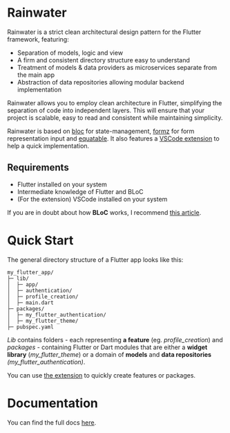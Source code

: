 # Rainwater

Rainwater is a strict clean architectural design pattern for the Flutter framework, featuring:

- Separation of models, logic and view
- A firm and consistent directory structure easy to understand
- Treatment of models &amp; data providers as microservices separate from the main app
- Abstraction of data repositories allowing modular backend implementation

Rainwater allows you to employ clean architecture in Flutter, simplifying the separation of code into independent layers. This will ensure that your project is scalable, easy to read and consistent while maintaining simplicity.

Rainwater is based on [bloc](https://pub.dev/packages/flutter_bloc) for state-management, [formz](https://pub.dev/packages/formz) for form representation input and [equatable](https://pub.dev/packages/equatable). It also features a [VSCode extension](https://github.com/nathanielxd/rainwater/master/extensions/vscode) to help a quick implementation.

## Requirements

- Flutter installed on your system
- Intermediate knowledge of Flutter and BLoC
- (For the extension) VSCode installed on your system

If you are in doubt about how **BLoC** works, I recommend [this article](https://www.didierboelens.com/2018/08/reactive-programming-streams-bloc/).

# Quick Start

The general directory structure of a Flutter app looks like this:

```
my_flutter_app/
├─ lib/
│  ├─ app/
│  ├─ authentication/
│  ├─ profile_creation/
│  ├─ main.dart
├─ packages/
│  ├─ my_flutter_authentication/
│  ├─ my_flutter_theme/
├─ pubspec.yaml
```

_Lib_ contains folders - each representing **a feature** (eg. _profile\_creation_) 
and _packages_ - containing Flutter or Dart modules that are either a **widget library** (_my\_flutter\_theme_) or 
a domain of **models** and **data repositories** _(my\_flutter\_authentication)_.

You can use [the extension](https://github.com/nathanielxd/rainwater/master/extensions/vscode) to quickly create features or packages.

# Documentation

You can find the full docs [here](https://github.com/nathanielxd/rainwater/master/docs/DOCS.md).
